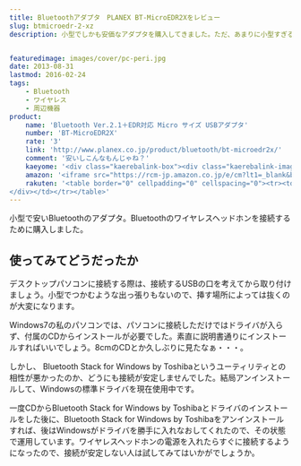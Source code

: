```yaml
---
title: Bluetoothアダプタ　PLANEX BT-MicroEDR2Xをレビュー
slug: btmicroedr-2-xz
description: 小型でしかも安価なアダプタを購入してきました。ただ、あまりに小型すぎるので、パソコンのUSBに差し込むと、取り外すのがちょっと面倒でした。機能的には問題ありませんが、凹んだところに差し込むと外すときに大変かもしれません。


featuredimage: images/cover/pc-peri.jpg
date: 2013-08-31
lastmod: 2016-02-24
tags: 
    - Bluetooth
    - ワイヤレス
    - 周辺機器
product:
    name: 'Bluetooth Ver.2.1＋EDR対応 Micro サイズ USBアダプタ'
    number: 'BT-MicroEDR2X'
    rate: '3'
    link: 'http://www.planex.co.jp/product/bluetooth/bt-microedr2x/'
    comment: '安いしこんなもんじゃね？'
    kaeyome: '<div class="kaerebalink-box"><div class="kaerebalink-image"><a href="http://www.amazon.co.jp/exec/obidos/ASIN/B001F92CR4/illusionspace-22/ref=nosim/" rel="nofollow" target="_blank"><img src="http://ecx.images-amazon.com/images/I/31SlAgGTJmL._SL160_.jpg" style="border: none;" /></a></div><div class="kaerebalink-info"><div class="kaerebalink-name"><a href="http://www.amazon.co.jp/exec/obidos/ASIN/B001F92CR4/illusionspace-22/ref=nosim/" rel="nofollow" target="_blank">PLANEX PS3 Bluetoothコントローラ対応 Bluetooth Ver2.1+EDR Microサイズ USBアダプタ (Class2/10m) BT-MicroEDR2X</a><div class="kaerebalink-powered-date">posted with <a href="http://kaereba.com" rel="nofollow" target="_blank">カエレバ</a></div></div><div class="kaerebalink-detail"> プラネックス 2008-09-26    </div><div class="kaerebalink-link1"><div class="shoplinkamazon"><a href="http://www.amazon.co.jp/gp/search?keywords=BT-MicroEDR2X&__mk_ja_JP=%83J%83%5E%83J%83i&tag=illusionspace-22" rel="nofollow" target="_blank" title="アマゾン" >Amazonで探す</a></div><div class="shoplinkrakuten"><a href="http://hb.afl.rakuten.co.jp/hgc/0e95387f.f2aef20d.0e953880.25e412bd/?pc=http%3A%2F%2Fsearch.rakuten.co.jp%2Fsearch%2Fmall%2FBT-MicroEDR2X%2F-%2Ff.1-p.1-s.1-sf.0-st.A-v.2%3Fx%3D0%26scid%3Daf_ich_link_urltxt%26m%3Dhttp%3A%2F%2Fm.rakuten.co.jp%2F" rel="nofollow" target="_blank" title="楽天市場" >楽天市場で探す</a></div></div></div><div class="booklink-footer"></div></div>'
    amazon: '<iframe src="https://rcm-jp.amazon.co.jp/e/cm?lt1=_blank&bc1=000000&IS2=1&bg1=FFFFFF&fc1=000000&lc1=0000FF&t=illusionspace-22&o=9&p=8&l=as4&m=amazon&f=ifr&ref=ss_til&asins=B003QCIUEW" style="width:120px;height:240px;" scrolling="no" marginwidth="0" marginheight="0" frameborder="0"></iframe>'
    rakuten: '<table border="0" cellpadding="0" cellspacing="0"><tr><td valign="top"><div style="border:1px solid;margin:0px;padding:6px 0px;width:120px;text-align:center;float:left"><a href="http://hb.afl.rakuten.co.jp/hgc/11accf19.911d823a.11accf1a.3a661f26/?pc=http%3a%2f%2fitem.rakuten.co.jp%2fpckoubou%2f4941250165377%2f%3fscid%3daf_link_tbl&m=http%3a%2f%2fm.rakuten.co.jp%2fpckoubou%2fi%2f10227335%2f" target="_blank"><img src="https://hbb.afl.rakuten.co.jp/hgb/?pc=http%3a%2f%2fthumbnail.image.rakuten.co.jp%2f%400_mall%2fpckoubou%2fcabinet%2f38%2f4941250165377.jpg%3f_ex%3d80x80&m=http%3a%2f%2fthumbnail.image.rakuten.co.jp%2f%400_mall%2fpckoubou%2fcabinet%2f38%2f4941250165377.jpg%3f_ex%3d64x64" alt="プラネックス　BT-MicroEDR2X　Bluetooth Ver2.1＋EDR対応..." border="0" style="margin:0px;padding:0px"></a><p style="font-size:12px;line-height:1.4em;text-align:left;margin:0px;padding:2px 6px"><a href="http://hb.afl.rakuten.co.jp/hgc/11accf19.911d823a.11accf1a.3a661f26/?pc=http%3a%2f%2fitem.rakuten.co.jp%2fpckoubou%2f4941250165377%2f%3fscid%3daf_link_tbl&m=http%3a%2f%2fm.rakuten.co.jp%2fpckoubou%2fi%2f10227335%2f" target="_blank">プラネックス　BT-MicroEDR2X　Bluetooth Ver2.1＋EDR対応...</a>
</div></td></tr></table>'
---
```


小型で安いBluetoothのアダプタ。Bluetoothのワイヤレスヘッドホンを接続するために購入しました。


## 使ってみてどうだったか


デスクトップパソコンに接続する際は、接続するUSBの口を考えてから取り付けましょう。小型でつかむような出っ張りもないので、挿す場所によっては抜くのが大変になります。

Windows7の私のパソコンでは、パソコンに接続しただけではドライバが入らず、付属のCDからインストールが必要でした。素直に説明書通りにインストールすればいいでしょう。8cmのCDとか久しぶりに見たなぁ・・・。

しかし、 Bluetooth Stack for Windows by Toshibaというユーティリティとの相性が悪かったのか、どうにも接続が安定しませんでした。結局アンインストールして、Windowsの標準ドライバを現在使用中です。

一度CDからBluetooth Stack for Windows by Toshibaとドライバのインストールをした後に、Bluetooth Stack for Windows by Toshibaをアンインストールすれば、後はWindowsがドライバを勝手に入れなおしてくれたので、その状態で運用しています。ワイヤレスヘッドホンの電源を入れたらすぐに接続するようになったので、接続が安定しない人は試してみてはいかがでしょうか。


  